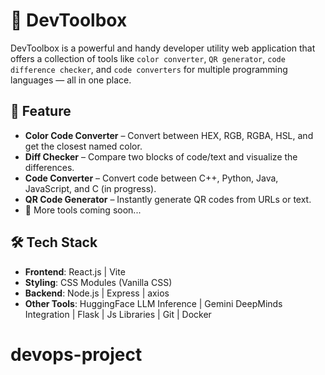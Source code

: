 # 🧰 DevToolbox

DevToolbox is a powerful and handy developer utility web application that offers a collection of tools like  `color converter`, `QR generator`, `code difference checker`, and `code converters` for multiple programming languages — all in one place.

## 🚀 Feature

- **Color Code Converter** – Convert between HEX, RGB, RGBA, HSL, and get the closest named color.
- **Diff Checker** – Compare two blocks of code/text and visualize the differences.
- **Code Converter** – Convert code between C++, Python, Java, JavaScript, and C (in progress).
- **QR Code Generator** – Instantly generate QR codes from URLs or text.
- 🧩 More tools coming soon...

## 🛠️ Tech Stack

- **Frontend**: React.js | Vite
- **Styling**: CSS Modules (Vanilla CSS)
- **Backend**: Node.js | Express | axios
- **Other Tools**: HuggingFace LLM Inference | Gemini DeepMinds Integration | Flask | Js Libraries | Git | Docker


# devops-project
